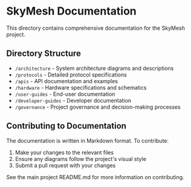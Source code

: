 # SkyMesh Documentation

This directory contains comprehensive documentation for the SkyMesh project.

## Directory Structure

- `/architecture` - System architecture diagrams and descriptions
- `/protocols` - Detailed protocol specifications
- `/apis` - API documentation and examples
- `/hardware` - Hardware specifications and schematics
- `/user-guides` - End-user documentation
- `/developer-guides` - Developer documentation
- `/governance` - Project governance and decision-making processes

## Contributing to Documentation

The documentation is written in Markdown format. To contribute:

1. Make your changes to the relevant files
2. Ensure any diagrams follow the project's visual style
3. Submit a pull request with your changes

See the main project README.md for more information on contributing.

